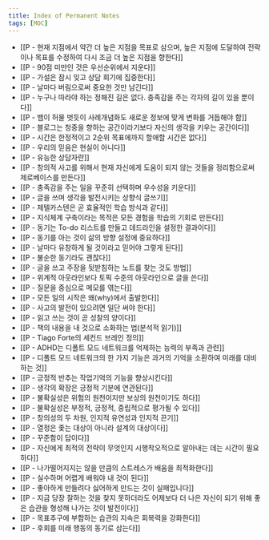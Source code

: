 ```yaml
---
title: Index of Permanent Notes
tags: [MOC]
---
```


- [[P -  현재 지점에서 약간 더 높은 지점을 목표로 삼으며, 높은 지점에 도달하여 전략이나 목표를 수정하여 다시 조금 더 높은 지점을 향한다]]
- [[P - 90점 미만인 것은 우선순위에서 지운다]]
- [[P - 가설은 잠시 잊고 상담 회기에 집중한다]]
- [[P - 날마다 버림으로써 중요한 것만 남긴다]]
- [[P - 누구나 따라야 하는 정해진 길은 없다. 충족감을 주는 각자의 길이 있을 뿐이다]]
- [[P - 뱀이 허물 벗듯이 사례개념화도 새로운 정보에 맞게 변화를 거듭해야 함]]
- [[P - 블로그는 청중을 향하는 공간이라기보다 자신의 생각을 키우는 공간이다]]
- [[P - 시간은 한정적이고 2순위 목표에까지 할애할 시간은 없다]]
- [[P - 우리의 믿음은 현실이 아니다]]
- [[P - 유능한 상담자란]]
- [[P - 창의적 사고를 위해서 현재 자신에게 도움이 되지 않는 것들을 정리함으로써 제로베이스를 만든다]]
- [[P - 충족감을 주는 일을 꾸준히 선택하며 우수성을 키운다]]
- [[P - 글을 쓰며 생각을 발전시키는 상향식 글쓰기]]
- [[P - 제텔카스텐은 곧 효율적인 학습 방식과 같다]]
- [[P - 지식체계 구축이라는 목적은 모든 경험을 학습의 기회로 만든다]]
- [[P - 동기는 To-do 리스트를 만들고 데드라인을 설정한 결과이다]]
- [[P - 동기를 아는 것이 삶의 방향 설정에 중요하다]]
- [[P - 날마다 유창하게 될 것이라고 믿어야 그렇게 된다]]
- [[P - 불순한 동기라도 괜찮다]]
- [[P - 글을 쓰고 주장을 뒷받침하는 노트를 찾는 것도 방법]]
- [[P - 위계적 아웃라인보다 토픽 수준의 아웃라인으로 글을 쓴다]]
- [[P - 질문을 중심으로 메모를 엮는다]]
- [[P - 모든 일의 시작은 왜(why)에서 출발한다]]
- [[P - 사고의 발전이 있으려면 일단 써야 한다]]
- [[P - 읽고 쓰는 것이 곧 성찰의 양이다]]
- [[P - 책의 내용을 내 것으로 소화하는 법(분석적 읽기)]]
- [[P - Tiago Forte의 세컨드 브레인 정의]]
- [[P - ADHD는 디폴트 모드 네트워크를 억제하는 능력의 부족과 관련]]
- [[P - 디폴트 모드 네트워크의 한 가지 기능은 과거의 기억을 소환하여 미래를 대비하는 것]]
- [[P - 긍정적 반추는 작업기억의 기능을 향상시킨다]]
- [[P - 생각의 확장은 긍정적 기분에 연관된다]]
- [[P - 불확실성은 위험의 원천이지만 보상의 원천이기도 하다]]
- [[P - 불확실성은 부정적, 긍정적, 중립적으로 평가될 수 있다]]
- [[P - 창의성의 두 차원, 인지적 유연성과 인지적 끈기]]
- [[P - 열정은 좇는 대상이 아니라 설계의 대상이다]]
- [[P - 꾸준함이 답이다]]
- [[P - 자신에게 최적의 전략이 무엇인지 시행착오적으로 알아내는 데는 시간이 필요하다]]
- [[P - 나가떨어지지는 않을 만큼의 스트레스가 배움을 최적화한다]]
- [[P - 실수하며 어렵게 배워야 내 것이 된다]]
- [[P - 좋아하게 만들려다 싫어하게 만드는 것이 실패입니다]]
- [[P - 지금 당장 잘하는 것을 찾지 못하더라도 어제보다 더 나은 자신이 되기 위해 좋은 습관을 형성해 나가는 것이 발전이다]]
- [[P - 목표추구에 부합하는 습관의 지속은 회복력을 강화한다]]
- [[P - 후회를 미래 행동의 동기로 삼는다]]